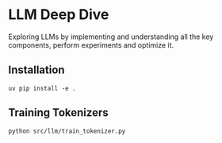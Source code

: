 # LLM Deep Dive

Exploring LLMs by implementing and understanding all the key components, perform experiments and optimize it.


## Installation

`uv pip install -e .`

## Training Tokenizers

`python src/llm/train_tokenizer.py`
